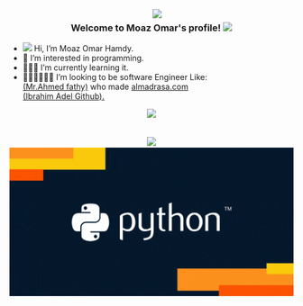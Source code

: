 <img width="250" align="right" src="https://c.tenor.com/_DOBjnGspYAAAAAM/code-coding.gif">

<h3 align="center">
  Welcome to Moaz Omar's profile!
  <img src="https://media.giphy.com/media/hvRJCLFzcasrR4ia7z/giphy.gif" width="28">
</h3>

- <img src="https://media.giphy.com/media/hvRJCLFzcasrR4ia7z/giphy.gif" width="28"> Hi, I’m Moaz Omar Hamdy.
- 👀 I’m interested in programming.
- 🏫🏫🏫 I’m currently learning it.
- 🧑‍💻🧑‍💻🧑‍💻 I’m looking to be software Engineer Like:<br><a href ="https://www.bing.com/ck/a?!&&p=f8f0ab40ec1e2be3JmltdHM9MTY5MTI4MDAwMCZpZ3VpZD0xMjcxOTM0NC0yNDIxLTY0ZjQtMWY3Ny04MDIwMjU1ZDY1MGImaW5zaWQ9NTE5Nw&ptn=3&hsh=3&fclid=12719344-2421-64f4-1f77-8020255d650b&psq=akfkhalid+Github&u=a1aHR0cHM6Ly9naXRodWIuY29tL2Fma2hhbGlk&ntb=1">(Mr.Ahmed fathy)</a> who made <a href="https://www.bing.com/ck/a?!&&p=860d9ed8b7eb314bJmltdHM9MTY5MjE0NDAwMCZpZ3VpZD0xMjcxOTM0NC0yNDIxLTY0ZjQtMWY3Ny04MDIwMjU1ZDY1MGImaW5zaWQ9NTE3Mg&ptn=3&hsh=3&fclid=12719344-2421-64f4-1f77-8020255d650b&psq=hgl%5dvsm&u=a1aHR0cHM6Ly9hbG1kcmFzYS5jb20v&ntb=1">almadrasa.com</a><br><a href="https://www.bing.com/ck/a?!&&p=d91b0202935efbdbJmltdHM9MTY5MTQ1MjgwMCZpZ3VpZD0xMjcxOTM0NC0yNDIxLTY0ZjQtMWY3Ny04MDIwMjU1ZDY1MGImaW5zaWQ9NTE5OA&ptn=3&hsh=3&fclid=12719344-2421-64f4-1f77-8020255d650b&psq=Ibrahim+Adel+Github&u=a1aHR0cHM6Ly9naXRodWIuY29tL0licmFoaW1BZGVsMDE&ntb=1">(Ibrahim Adel Github).</a>



<!-- Typing SVG by DenverCoder1 - https://github.com/DenverCoder1/readme-typing-svg -->
<p align="center">
  <a href="https://github.com/DenverCoder1/readme-typing-svg"><img src="https://readme-typing-svg.herokuapp.com/?lines=Full-stack%20web%20developer;Always%20learning%20new%20things&font=Fira%20Code&center=true&width=440&height=45&color=f75c7e&vCenter=true&size=22"></a>
</p> 
<br>
<div id="header" align="center">
  <img src="https://media.giphy.com/media/jdPMeyv9rn0hZHh8n9/giphy.gif" width="180" />
  <img src="https://github.com/AbdullahBakir97/AbdullahBakir97/blob/main/giphy1.gif">

</div>




